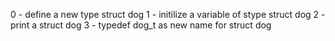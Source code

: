 0 - define a new type struct dog
1 - initilize a variable of stype struct dog
2 - print a struct dog
3 - typedef dog_t as new name for struct dog


